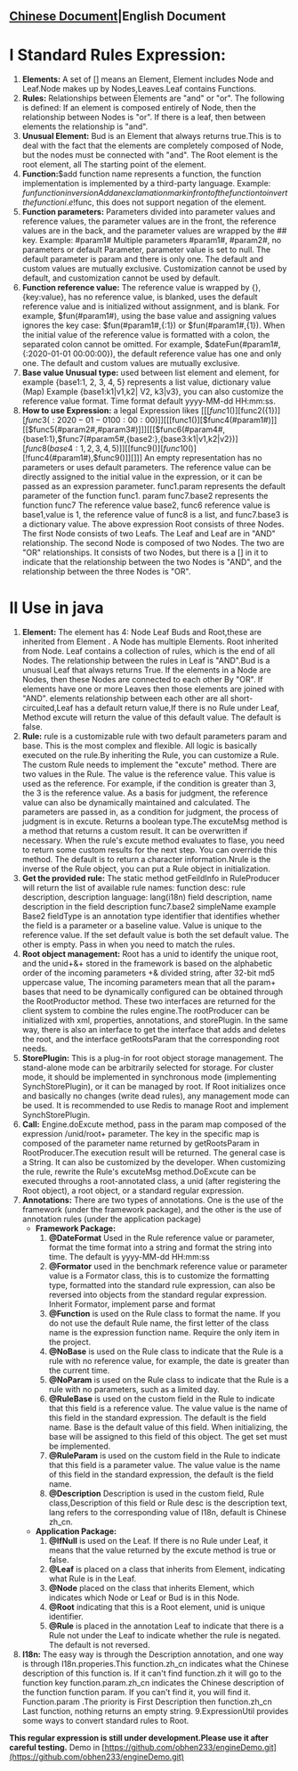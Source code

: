 ## [Chinese Document](https://github.com/obhen233/purslane-engine/blob/master/%E4%B8%AD%E6%96%87%E6%8F%8F%E8%BF%B0.md)|English Document ##
# I Standard Rules Expression: #
1. **Elements:** A set of [] means an Element, Element includes Node and Leaf.Node makes up by Nodes,Leaves.Leaf contains Functions.
2. **Rules:** Relationships between Elements are "and" or "or". The following is defined: If an element is composed entirely of Node, then the relationship between Nodes is "or". If there is a leaf, then between elements the relationship is "and".
3. **Unusual Element:** Bud is an Element that always returns true.This is to deal with the fact that the elements are completely composed of Node, but the nodes must be connected with "and". The Root element is the root element, all The starting point of the element.
4. **Function:**$add function name represents a function, the function implementation is implemented by a third-party language. Example: $fun function inversion Add an exclamation mark in front of the function to invert the function i.e !$func, this does not support negation of the element.
5. **Function parameters:** Parameters divided into parameter values and reference values, the parameter values are in the front, the reference values are in the back, and the parameter values are wrapped by the ## key. Example: #param1# Multiple parameters #param1#, #param2#, no parameters or default Parameter, parameter value is set to null. The default parameter is param and there is only one. The default and custom values are mutually exclusive. Customization cannot be used by default, and customization cannot be used by default.
6. **Function reference value:** The reference value is wrapped by {}, {key:value}, has no reference value, is blanked, uses the default reference value and is initialized without assignment, and is blank. For example, $fun(#param1#), using the base value and assigning values ignores the key case: $fun(#param1#,{:1}) or $fun(#param1#,{1}). When the initial value of the reference value is formatted with a colon, the separated colon cannot be omitted. For example, $dateFun(#param1#,{:2020-01-01 00:00:00}), the default reference value has one and only one. The default and custom values are mutually exclusive.
7. **Base value Unusual type:** used between list element and element, for example {base1:1, 2, 3, 4, 5} represents a list value, dictionary value (Map) Example {base1:k1|v1,k2| V2, k3|v3}, you can also customize the reference value format. Time format default yyyy-MM-dd HH:mm:ss.
8.  **How to use Expression:** a legal Expression likes [[[$func1()][$func2({1})][$func3({:2020-01-01 00:00:00})]][[[$func1()][$func4(#param1#)]][[$func5(#param2#,#param3#)]]][[[$func6(#param4#,{base1:1},$func7(#param5#,{base2:},{base3:k1|v1,k2|v2})][$func8({base4:1,2,3,4,5})]][[$func9()][$func10()][!$func4(#param1#),$func9()]][]]]
An empty representation has no parameters or uses default parameters. The reference value can be directly assigned to the initial value in the expression, or it can be passed as an expression parameter. func1.param represents the default parameter of the function func1. param func7.base2 represents the function func7 The reference value base2, func6 reference value is base1,value is 1, the reference value of func8 is a list, and func7.base3 is a dictionary value.
The above expression Root consists of three Nodes. The first Node consists of two Leafs. The Leaf and Leaf are in "AND" relationship. The second Node is composed of two Nodes. The two are "OR" relationships. It consists of two Nodes, but there is a [] in it to indicate that the relationship between the two Nodes is "AND", and the relationship between the three Nodes is "OR".
# II Use in java #
1. **Element:** The element has 4: Node Leaf Buds and Root,these are inherited from Element . A Node has multiple Elements. Root inherited from Node. Leaf contains a collection of rules, which is the end of all Nodes. The relationship between the rules in Leaf is "AND".Bud is a unusual Leaf that always returns True. If the elements in a Node are Nodes, then these Nodes are connected to each other By "OR". If elements have one or more Leaves then those elements are joined with "AND". elements relationship between each other are all short-circuited,Leaf has a default return value,If there is no Rule under Leaf, Method excute will return the value of this default value. The default is false.
2. **Rule:** rule is a customizable rule with two default parameters param and base. This is the most complex and flexible. All logic is basically executed on the rule.By inheriting the Rule, you can customize a Rule. The custom Rule needs to implement the "excute" method. There are two values in the Rule. The value is the reference value. This value is used as the reference. For example, if the condition is greater than 3, the 3 is the reference value. As a basis for judgment, the reference value can also be dynamically maintained and calculated. The parameters are passed in, as a condition for judgment, the process of judgment is in excute. Returns a boolean type.The excuteMsg method is a method that returns a custom result. It can be overwritten if necessary. When the rule's excute method evaluates to flase, you need to return some custom results for the next step. You can override this method. The default is to return a character information.Nrule is the inverse of the Rule object, you can put a Rule object in  initialization.
3. **Get the provided rule:** The static method getFeildInfo in RuleProducer will return the list of available rule names: function desc: rule description, description language: lang(i18n) field description, name description in the field description func7.base2 simpleName example Base2 fieldType is an annotation type identifier that identifies whether the field is a parameter or a baseline value. Value is unique to the reference value. If the set default value is both the set default value. The other is empty. Pass in when you need to match the rules.
4. **Root object management:** Root has a unid to identify the unique root, and the unid+&+ stored in the framework is based on the alphabetic order of the incoming parameters +& divided string, after 32-bit md5 uppercase value,  The incoming parameters mean that all the param+ bases that need to be dynamically configured can be obtained through the RootProductor method. These two interfaces are returned for the client system to combine the rules engine.The rootProducer can be initialized with xml, properties, annotations, and storePlugin. In the same way, there is also an interface to get the interface that adds and deletes the root, and the interface getRootsParam that the corresponding root needs.
5. **StorePlugin:** This is a plug-in for root object storage management. The stand-alone mode can be arbitrarily selected for storage. For cluster mode, it should be implemented in synchronous mode (implementing SynchStorePlugin), or it can be managed by root. If Root initializes once and basically no changes (write dead rules), any management mode can be used. It is recommended to use Redis to manage Root and implement SynchStorePlugin.
6. **Call:** Engine.doExcute method, pass in the param map composed of the expression /unid/root+ parameter. The key in the specific map is composed of the parameter name returned by getRootsParam in RootProducer.The execution result will be returned. The general case is a String. It can also be customized by the developer. When customizing the rule, rewrite the Rule's excuteMsg method.DoExcute can be executed throughs a root-annotated class, a unid (after registering the Root object), a root object, or a standard regular expression.
7. **Annotations:** There are two types of annotations. One is the use of the framework (under the framework package), and the other is the use of annotation rules (under the application package)
   - **Framework Package:**  
     1. **@DateFormat** Used in the Rule reference value or parameter, format the time format into a string and format the string into time. The default is yyyy-MM-dd HH:mm:ss
     2. **@Formator** used in the benchmark reference value or parameter value is a Formator class, this is to customize the formatting type, formatted into the standard rule expression, can also be reversed into objects from the standard regular expression. Inherit Formator, implement parse and format 
     3. **@Function** is used on the Rule class to format the name. If you do not use the default Rule name, the first letter of the class name is the expression function name. Require the only item in the project.
     4. **@NoBase** is used on the Rule class to indicate that the Rule is a rule with no reference value, for example, the date is greater than the current time.
     5. **@NoParam** is used on the Rule class to indicate that the Rule is a rule with no parameters, such as a limited day.
     6. **@RuleBase** is used on the custom field in the Rule to indicate that this field is a reference value. The value value is the name of this field in the standard expression. The default is the field name. Base is the default value of this field. When initializing, the base will be assigned to this field of this object. The get set must be implemented.
     7. **@RuleParam** is used on the custom field in the Rule to indicate that this field is a parameter value. The value value is the name of this field in the standard expression, the default is the field name.
     8. **@Description** Description is used in the custom field, Rule class,Description of this field or Rule desc is the description text, lang refers to the corresponding value of I18n, default is Chinese zh_cn.  
   - **Application Package:**  
     1. **@IfNull** is used on the Leaf. If there is no Rule under Leaf, it means that the value returned by the excute method is true or false.
     2. **@Leaf** is placed on a class that inherits from Element, indicating what Rule is in the Leaf.
     3. **@Node** placed on the class that inherits Element, which indicates which Node or Leaf or Bud is in this Node.
     4. **@Root** indicating that this is a Root element, unid is unique identifier.
     5. **@Rule** is placed in the annotation Leaf to indicate that there is a Rule not under the Leaf to indicate whether the rule is negated. The default is not reversed.
8. **I18n:** The easy way is through the Description annotation, and one way is through I18n.properies.This function.zh_cn indicates what the Chinese description of this function is. If it can't find function.zh it will go to the function key function.param.zh_cn indicates the Chinese description of the function function param. If you can't find it, you will find it. Function.param .The priority is First Description then function.zh_cn Last function, nothing returns an empty string.
9.ExpressionUtil provides some ways to convert standard rules to Root.

**This regular expression is still under development.Please use it after careful testing.**
Demo in  [https://github.com/obhen233/engineDemo.git](https://github.com/obhen233/engineDemo.git)


